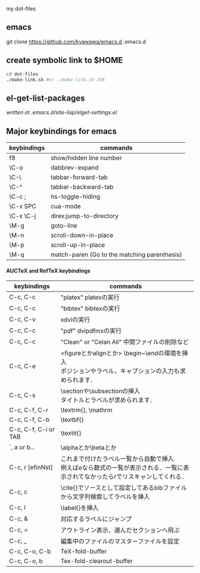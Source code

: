my dot-files

## emacs
git clone https://github.com/kyawawa/emacs.d .emacs.d

## create symbolic link to $HOME
```bash
cd dot-files
./make-link.sh #or ./make-link.sh JSK
```

## el-get-list-packages

*written at .emacs.d/site-lisp/elget-settings.el*

## Major keybindings for emacs

 keybindings | commands
-------------|----------------------------------------------
 f8          | show/hidden line number
 \C-o        | dabbrev-expand
 \C-\\       | tabbar-forward-tab
 \C-^        | tabbar-backward-tab
 \C-c ;      | hs-toggle-hiding
 \C-x SPC    | cua-mode
 \C-x \C-j   | direx:jump-to-directory
 \M-g        | goto-line
 \M-n        | scroll-down-in-place
 \M-p        | scroll-up-in-place
 \M-q        | match-paren (Go to the matching parenthesis)

#### AUCTeX and RefTeX keybindings

  keybindings            | commands
-------------------------|-------------------------------------------------
 C-c, C-c                | "platex"  platexの実行
 C-c, C-c                | "bibtex"  bibtexの実行
 C-c, C-v                | xdviの実行
 C-c, C-c                | "pdf" dvipdfmxの実行
 C-c, C-c                | "Clean" or "Celan All"  中間ファイルの削除など
 C-c, C-e                | <figureとかalignとか> \begin~\endの環境を挿入 <br> ポジションやラベル，キャプションの入力も求められます．
 C-c, C-s                | \sectionや\subsectionの挿入 <br> タイトルとラベルが求められます．
 C-c, C-f, C-r           | \textrm{}, \mathrm
 C-c, C-f, C-b           | \textbf{}
 C-c, C-f, C-i or TAB    | \textit{}
 \`, a or b...           | \alphaとか\betaとか
 C-c, r [efinNst]        | これまで付けたラベル一覧から自動で挿入 <br> 例えばeなら数式の一覧が表示される．一覧に表示されてなかったらrでリスキャンしてくれる．
 C-c, c                  | \cite{}でソースとして設定してあるbibファイルから文字列検索してラベルを挿入
 C-c, l                  | \label{}を挿入
 C-c, &                  | 対応するラベルにジャンプ
 C-c, =                  | アウトライン表示、選んだセクションへ飛ぶ
 C-c, _                  | 編集中のファイルのマスターファイルを設定
 C-c, C-o, C-b           | TeX-fold-buffer
 C-c, C-o, b             | Tex-fold-clearout-buffer
